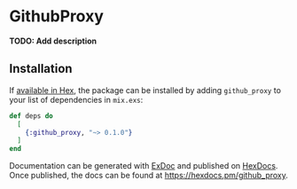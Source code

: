 # GithubProxy

**TODO: Add description**

## Installation

If [available in Hex](https://hex.pm/docs/publish), the package can be installed
by adding `github_proxy` to your list of dependencies in `mix.exs`:

```elixir
def deps do
  [
    {:github_proxy, "~> 0.1.0"}
  ]
end
```

Documentation can be generated with [ExDoc](https://github.com/elixir-lang/ex_doc)
and published on [HexDocs](https://hexdocs.pm). Once published, the docs can
be found at <https://hexdocs.pm/github_proxy>.

